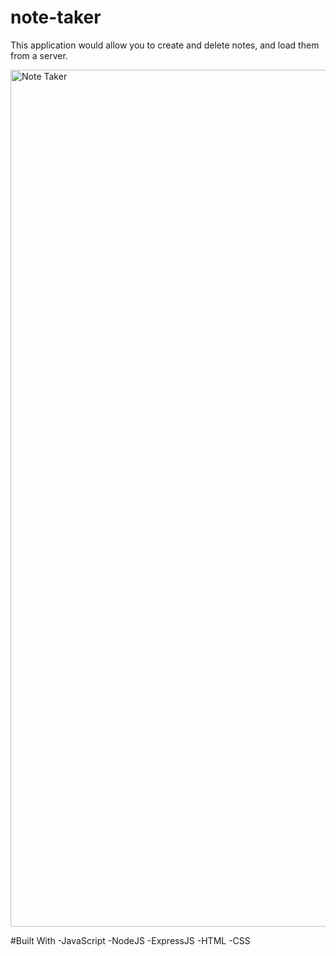 # note-taker

This application would allow you to create and delete notes, and load them from a server.

<img width="1371" alt="Note Taker" src="https://user-images.githubusercontent.com/109932251/195959873-509cfb85-c0d2-4ea1-a921-4b7c1487e850.png">


#Built With
-JavaScript
-NodeJS
-ExpressJS
-HTML
-CSS
